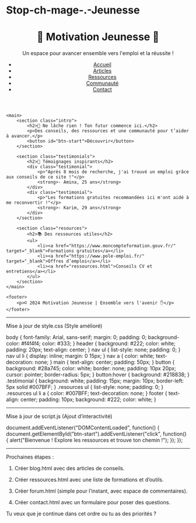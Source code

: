 # Stop-ch-mage-.-Jeunesse
<!DOCTYPE html>
<html lang="fr">
<head>
    <meta charset="UTF-8">
    <meta name="viewport" content="width=device-width, initial-scale=1.0">
    <title> stop chômage .Jeunesse Motivation emploie- Trouve ton avenir</title>
    <link rel="stylesheet" href="style.css">
    <script defer src="script.js"></script>
</head>
<body>
    <header>
        <h1>🌟 Motivation Jeunesse 🌟</h1>
        <p>Un espace pour avancer ensemble vers l'emploi et la réussite !</p>
        <nav>
            <ul>
                <li><a href="index.html">Accueil</a></li>
                <li><a href="blog.html">Articles</a></li>
                <li><a href="ressources.html">Ressources</a></li>
                <li><a href="forum.html">Communauté</a></li>
                <li><a href="contact.html">Contact</a></li>
            </ul>
        </nav>
    </header>

    <main>
        <section class="intro">
            <h2>🚀 Ne lâche rien ! Ton futur commence ici.</h2>
            <p>Des conseils, des ressources et une communauté pour t’aider à avancer.</p>
            <button id="btn-start">Découvrir</button>
        </section>

        <section class="testimonials">
            <h2>🌟 Témoignages inspirants</h2>
            <div class="testimonial">
                <p>"Après 8 mois de recherche, j'ai trouvé un emploi grâce aux conseils de ce site !"</p>
                <strong>- Amina, 25 ans</strong>
            </div>
            <div class="testimonial">
                <p>"Les formations gratuites recommandées ici m'ont aidé à me reconvertir !"</p>
                <strong>- Karim, 29 ans</strong>
            </div>
        </section>

        <section class="resources">
            <h2>📚 Des ressources utiles</h2>
            <ul>
                <li><a href="https://www.moncompteformation.gouv.fr/" target="_blank">Formations gratuites</a></li>
                <li><a href="https://www.pole-emploi.fr/" target="_blank">Offres d’emploi</a></li>
                <li><a href="ressources.html">Conseils CV et entretiens</a></li>
            </ul>
        </section>
    </main>

    <footer>
        <p>© 2024 Motivation Jeunesse | Ensemble vers l'avenir ✋</p>
    </footer>
</body>
</html>

---

Mise à jour de style.css (Style amélioré)

body {
    font-family: Arial, sans-serif;
    margin: 0;
    padding: 0;
    background-color: #f4f4f4;
    color: #333;
}
header {
    background: #222;
    color: white;
    padding: 20px;
    text-align: center;
}
nav ul {
    list-style: none;
    padding: 0;
}
nav ul li {
    display: inline;
    margin: 0 15px;
}
nav a {
    color: white;
    text-decoration: none;
}
main {
    text-align: center;
    padding: 50px;
}
button {
    background: #28a745;
    color: white;
    border: none;
    padding: 10px 20px;
    cursor: pointer;
    border-radius: 5px;
}
button:hover {
    background: #218838;
}
.testimonial {
    background: white;
    padding: 15px;
    margin: 10px;
    border-left: 5px solid #007BFF;
}
.resources ul {
    list-style: none;
    padding: 0;
}
.resources ul li a {
    color: #007BFF;
    text-decoration: none;
}
footer {
    text-align: center;
    padding: 10px;
    background: #222;
    color: white;
}


---

Mise à jour de script.js (Ajout d’interactivité)

document.addEventListener("DOMContentLoaded", function() {
    document.getElementById("btn-start").addEventListener("click", function() {
        alert("Bienvenue ! Explore les ressources et trouve ton chemin !");
    });
});


---

Prochaines étapes :

1. Créer blog.html avec des articles de conseils.


2. Créer ressources.html avec une liste de formations et d’outils.


3. Créer forum.html (simple pour l’instant, avec espace de commentaires).


4. Créer contact.html avec un formulaire pour poser des questions.



Tu veux que je continue dans cet ordre ou tu as des priorités ?

